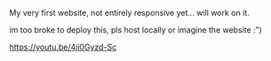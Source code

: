 My very first website, not entirely responsive yet... will work on it.

im too broke to deploy this, pls host locally or imagine the website :")

https://youtu.be/4ji0Gyzd-Sc
